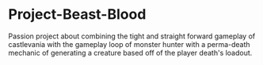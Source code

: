 # Project-Beast-Blood

Passion project about combining the tight and straight forward gameplay of castlevania with the gameplay loop of monster hunter with a perma-death mechanic of generating a creature based off of the player death's loadout.
